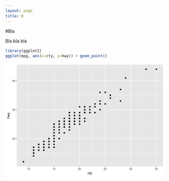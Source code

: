 ```yaml
---
layout: page
title: R
---
```



#Bla


Bla bla bla

``` r
library(ggplot2)
ggplot(mpg, aes(x=cty, y=hwy)) + geom_point()
```

![](R_files/figure-markdown_github-ascii_identifiers/unnamed-chunk-1-1.png)
